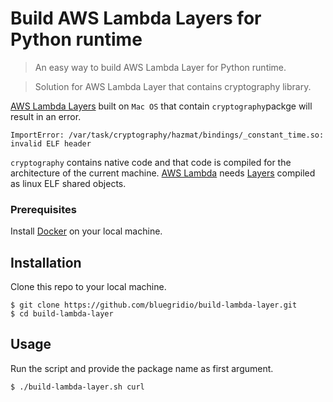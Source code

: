# Build AWS Lambda Layers for Python runtime 

> An easy way to build AWS Lambda Layer for Python runtime.

> Solution for AWS Lambda Layer that contains cryptography library.

[AWS Lambda Layers](https://docs.aws.amazon.com/lambda/latest/dg/configuration-layers.html) built on ``Mac OS`` that contain ``cryptography``packge will result in an error.
```shell
ImportError: /var/task/cryptography/hazmat/bindings/_constant_time.so: invalid ELF header
```
  ``cryptography`` contains native code and that code is compiled for the architecture of the current machine. [AWS Lambda](https://docs.aws.amazon.com/lambda/latest/dg/welcome.html) needs [Layers](https://docs.aws.amazon.com/lambda/latest/dg/configuration-layers.html) compiled as linux ELF shared objects. 

### Prerequisites
Install [Docker](https://docs.docker.com/install/) on your local machine. 

## Installation
Clone this repo to your local machine.
```shell
$ git clone https://github.com/bluegridio/build-lambda-layer.git
$ cd build-lambda-layer
```

## Usage
Run the script and provide the package name as first argument. 
```shell
$ ./build-lambda-layer.sh curl
```

